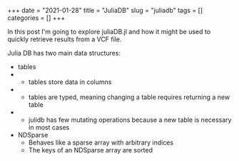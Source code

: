 +++ 
date = "2021-01-28"
title = "JuliaDB"
slug = "juliadb"
tags = []
categories = []
+++

In this post I'm going to explore juliaDB.jl and how it might be used to quickly retrieve results from a VCF file.

Julia DB has two main data structures:
- tables
-   - tables store data in columns
-   - tables are typed, meaning changing a table requires returning a new table
-   - julidb has few mutating operations because a new table is necessary in most cases
- NDSparse
    - Behaves like a sparse array with arbitrary indices
    - The keys of an NDSparse array are sorted
